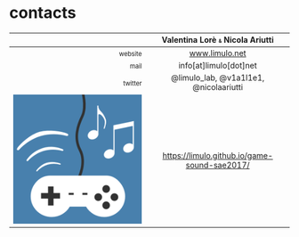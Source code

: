 # contacts

|  | Valentina Lorè <span style="font-size:0.6em;">&</span> Nicola Ariutti |
|-:|:---:|
| <span style="font-size:0.8em;">website</span> | www.limulo.net |
| <span style="font-size:0.8em;">mail</span> | info[at]limulo[dot]net |
| <span style="font-size:0.8em;">twitter</span> | @limulo_lab, @v1a1l1e1, @nicolaariutti |
| ![icon](https://raw.githubusercontent.com/Limulo/game-sound-sae2017/master/images/game-sound-icon/icon.png)<!-- .element: width="30%"--> | https://limulo.github.io/game-sound-sae2017/ |
